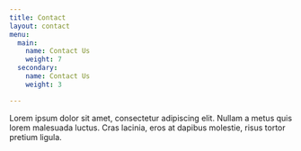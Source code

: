 ```yaml
---
title: Contact
layout: contact
menu:
  main:
    name: Contact Us
    weight: 7
  secondary:
    name: Contact Us
    weight: 3

---
```

Lorem ipsum dolor sit amet, consectetur adipiscing elit. Nullam a metus quis lorem malesuada luctus. Cras lacinia, eros at dapibus molestie, risus tortor pretium ligula.